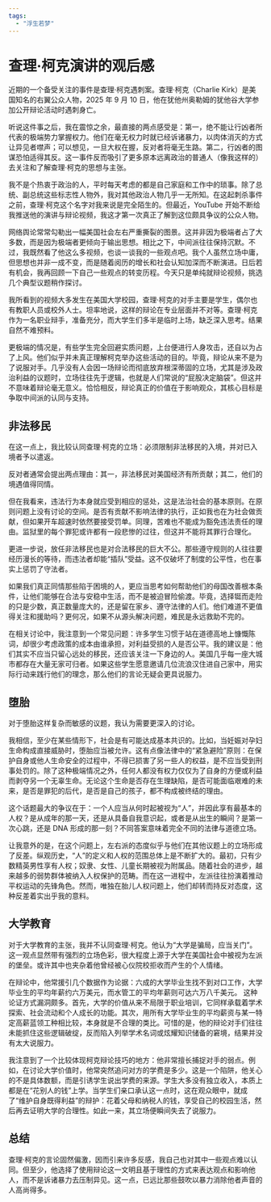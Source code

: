 ```yaml
---
tags: 
  - "浮生若梦"
---
```


# 查理·柯克演讲的观后感

近期的一个备受关注的事件是查理·柯克遇刺案。查理·柯克（Charlie Kirk）是美国知名的右翼公众人物，2025 年 9 月 10 日，他在犹他州奥勒姆的犹他谷大学参加公开辩论活动时遇刺身亡。

听说这件事之后，我在震惊之余，最直接的两点感受是：第一，绝不能让行凶者所代表的极端势力掌握权力。他们在毫无权力时就已经诉诸暴力，以肉体消灭的方式让异见者噤声；可以想见，一旦大权在握，反对者将毫无生路。第二，行凶者的图谋恐怕适得其反。这一事件反而吸引了更多原本远离政治的普通人（像我这样的）去关注和了解查理·柯克的思想与主张。

我不是个热衷于政治的人，平时每天考虑的都是自己家庭和工作中的琐事。除了总统、副总统这些标志性人物外，我对其他政治人物几乎一无所知。在这起刺杀事件之前，查理·柯克这个名字对我来说是完全陌生的。但最近，YouTube 开始不断给我推送他的演讲与辩论视频，我这才第一次真正了解到这位颇具争议的公众人物。

网络舆论常常勾勒出一幅美国社会左右严重撕裂的图景。这并非因为极端者占了大多数，而是因为极端者更倾向于输出思想。相比之下，中间派往往保持沉默。不过，我既然看了他这么多视频，也谈一谈我的一些观点吧。我个人虽然立场中庸，但思想也并非一成不变，而是随着阅历的增长和社会认知加深而不断演进。日后若有机会，我再回顾一下自己一些观点的转变历程。今天只是单纯就辩论视频，挑选几个典型议题稍作探讨。

我所看到的视频大多发生在美国大学校园，查理·柯克的对手主要是学生，偶尔也有教职人员或校外人士。坦率地说，这样的辩论在专业层面并不对等。查理·柯克作为一名职业辩手，准备充分，而大学生们多半是临时上场，缺乏深入思考。结果自然不难预料。

更极端的情况是，有些学生完全回避实质问题，上台便进行人身攻击，还自以为占了上风。他们似乎并未真正理解柯克举办这些活动的目的。毕竟，辩论从来不是为了说服对手。几乎没有人会因一场辩论而彻底放弃根深蒂固的立场，尤其是涉及政治利益的议题时，立场往往先于逻辑，也就是人们常说的“屁股决定脑袋”。但这并不意味着辩论毫无意义。恰恰相反，辩论真正的价值在于影响观众，其核心目标是争取中间派的认同与支持。

## 非法移民

在这一点上，我比较认同查理·柯克的立场：必须限制非法移民的入境，并对已入境者予以遣返。

反对者通常会提出两点理由：其一，非法移民对美国经济有所贡献；其二，他们的境遇值得同情。

但在我看来，违法行为本身就应受到相应的惩处，这是法治社会的基本原则。在原则问题上没有讨论的空间。是否有贡献不影响法律的执行，正如我也在为社会做贡献，但如果开车超速时依然要接受罚单。同理，苦难也不能成为豁免违法责任的理由。监狱里的每个罪犯或许都有一段悲惨的过往，但这并不能将其罪行合理化。

更进一步说，放任非法移民也是对合法移民的巨大不公。那些遵守规则的人往往要经历漫长的等待，而违法者却能“插队”受益。这不仅破坏了制度的公平性，也在事实上惩罚了守法者。

如果我们真正同情那些陷于困境的人，更应当思考如何帮助他们的母国改善根本条件，让他们能够在合法与安稳中生活，而不是被迫冒险偷渡。毕竟，选择铤而走险的只是少数，真正数量庞大的，还是留在家乡、遵守法律的人们。他们难道不更值得关注和援助吗？更何况，如果不从源头解决问题，难民是永远救助不完的。

在相关讨论中，我注意到一个常见问题：许多学生习惯于站在道德高地上慷慨陈词，却很少考虑政策的成本由谁承担，对利益受损的人是否公平。我的建议是：他们其实不应当只留心远处的移民，还应该关注一下身边的人。美国几乎每一座大城市都存在大量无家可归者。如果这些学生愿意邀请几位流浪汉住进自己家中，用实际行动来践行他们的理念，那么他们的言论无疑会更具说服力。

## 堕胎

对于堕胎这样复杂而敏感的议题，我认为需要更深入的讨论。

我相信，至少在某些情形下，社会是有可能达成基本共识的。比如，当妊娠对孕妇生命构成直接威胁时，堕胎应当被允许。这有点像法律中的“紧急避险”原则：在保护自身或他人生命安全的过程中，不得已损害了另一些人的权益，是不应当受到刑事处罚的。除了这种极端情况之外，任何人都没有权力仅仅为了自身的方便或利益而剥夺另一个无辜生命。无论这个生命是否存在生理缺陷，是否可能面临艰难的未来，是否是罪犯的后代，是否是自己的孩子，都不构成被终结的理由。

这个话题最大的争议在于：一个人应当从何时起被视为“人”，并因此享有最基本的人权？是从成年的那一天，还是从具备自我意识起，或者是从出生的瞬间？是第一次心跳，还是 DNA 形成的那一刻？不同答案意味着完全不同的法律与道德立场。

让我意外的是，在这个问题上，左右派的态度似乎与他们在其他议题上的立场形成了反差。纵观历史，“人”的定义和人权的范围总体上是不断扩大的。最初，只有少数精英男性享有人权；奴隶、女性、儿童长期被视为附属品。随着社会的进步，越来越多的弱势群体被纳入人权保护的范畴。而在这一进程中，左派往往扮演着推动平权运动的先锋角色。然而，唯独在胎儿人权问题上，他们却转而持反对态度，这种反差着实出乎我的意料。

## 大学教育

对于大学教育的主张，我并不认同查理·柯克。他认为“大学是骗局，应当关门”。这一观点显然带有强烈的立场色彩，很大程度上源于大学在美国社会中被视为左派的堡垒。或许其中也夹杂着他曾经被心仪院校拒收而产生的个人情绪。

在辩论中，他常援引几个数据作为论据：六成的大学毕业生找不到对口工作，大学毕业生的平均年薪约六万美元，而水管工的平均年薪则可达六万八千美元。
这种论证方式漏洞颇多。首先，大学的价值从来不局限于职业培训，它同样承载着学术探索、社会流动和个人成长的功能。其次，用所有大学毕业生的平均薪资与某一特定高薪蓝领工种相比较，本身就是不合理的类比。可惜的是，他的辩论对手们往往未能抓住这些逻辑破绽，反而陷入列举学术名词或炫耀知识储备的窘境，结果并没有太大说服力。

我注意到了一个比较体现柯克辩论技巧的地方：他非常擅长捕捉对手的弱点。例如，在讨论大学价值时，他常突然追问对方的学费是多少。这是一个陷阱，他关心的不是具体数额，而是引诱学生说出学费的来源。学生大多没有独立收入，本质上都是在“花别人的钱”上学。当学生们亲口承认这一点时，这在观众眼中，就成了“维护自身既得利益”的辩护：花着父母和纳税人的钱，享受自己的校园生活，然后再去证明大学的合理性。如此一来，其立场便瞬间失去了说服力。

## 总结

查理·柯克的言论固然偏激，因而引来许多反感，我自己也对其中一些观点难以认同。但至少，他选择了使用辩论这一文明且基于理性的方式来表达观点和影响他人，而不是诉诸暴力去压制异见。这一点，已远比那些鼓吹以暴力消除他者声音的人高尚得多。
